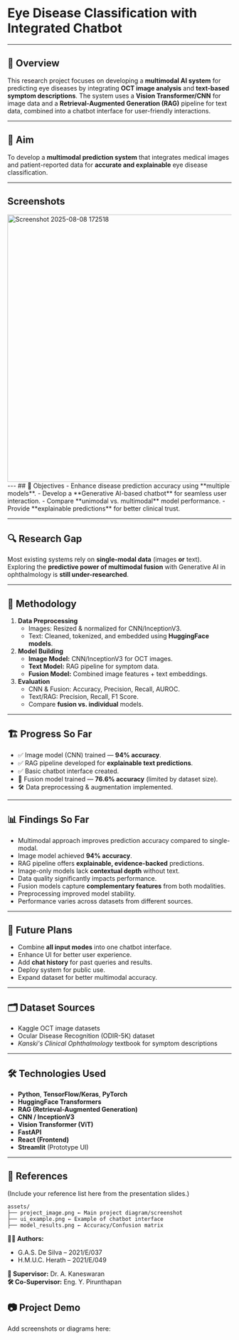 # Eye Disease Classification with Integrated Chatbot


---

## 📌 Overview
This research project focuses on developing a **multimodal AI system** for predicting eye diseases by integrating **OCT image analysis** and **text-based symptom descriptions**. The system uses a **Vision Transformer/CNN** for image data and a **Retrieval-Augmented Generation (RAG)** pipeline for text data, combined into a chatbot interface for user-friendly interactions.

---

## 🎯 Aim
To develop a **multimodal prediction system** that integrates medical images and patient-reported data for **accurate and explainable** eye disease classification.

---
## Screenshots
<img width="1077" height="600" alt="Screenshot 2025-08-08 172518" src="https://github.com/user-attachments/assets/68ef1154-f85e-48c2-9be1-7f8e40ea4dbb" />
---
## 🥅 Objectives
- Enhance disease prediction accuracy using **multiple models**.
- Develop a **Generative AI-based chatbot** for seamless user interaction.
- Compare **unimodal vs. multimodal** model performance.
- Provide **explainable predictions** for better clinical trust.

---

## 🔍 Research Gap
Most existing systems rely on **single-modal data** (images **or** text).  
Exploring the **predictive power of multimodal fusion** with Generative AI in ophthalmology is **still under-researched**.

---

## 🧠 Methodology
1. **Data Preprocessing**
   - Images: Resized & normalized for CNN/InceptionV3.
   - Text: Cleaned, tokenized, and embedded using **HuggingFace models**.
2. **Model Building**
   - **Image Model:** CNN/InceptionV3 for OCT images.
   - **Text Model:** RAG pipeline for symptom data.
   - **Fusion Model:** Combined image features + text embeddings.
3. **Evaluation**
   - CNN & Fusion: Accuracy, Precision, Recall, AUROC.
   - Text/RAG: Precision, Recall, F1 Score.
   - Compare **fusion vs. individual** models.

---

## 🏗 Progress So Far
- ✅ Image model (CNN) trained — **94% accuracy**.
- ✅ RAG pipeline developed for **explainable text predictions**.
- ✅ Basic chatbot interface created.
- 🔄 Fusion model trained — **76.6% accuracy** (limited by dataset size).
- 🛠 Data preprocessing & augmentation implemented.

---

## 📊 Findings So Far
- Multimodal approach improves prediction accuracy compared to single-modal.
- Image model achieved **94% accuracy**.
- RAG pipeline offers **explainable, evidence-backed** predictions.
- Image-only models lack **contextual depth** without text.
- Data quality significantly impacts performance.
- Fusion models capture **complementary features** from both modalities.
- Preprocessing improved model stability.
- Performance varies across datasets from different sources.

---

## 🚀 Future Plans
- Combine **all input modes** into one chatbot interface.
- Enhance UI for better user experience.
- Add **chat history** for past queries and results.
- Deploy system for public use.
- Expand dataset for better multimodal accuracy.

---

## 🗂 Dataset Sources
- Kaggle OCT image datasets  
- Ocular Disease Recognition (ODIR-5K) dataset  
- *Kanski's Clinical Ophthalmology* textbook for symptom descriptions

---

## 🛠 Technologies Used
- **Python**, **TensorFlow/Keras**, **PyTorch**
- **HuggingFace Transformers**
- **RAG (Retrieval-Augmented Generation)**
- **CNN / InceptionV3**
- **Vision Transformer (ViT)**
- **FastAPI**
- **React (Frontend)**
- **Streamlit** (Prototype UI)

---

## 📜 References
(Include your reference list here from the presentation slides.)

```
assets/
├── project_image.png ← Main project diagram/screenshot
├── ui_example.png ← Example of chatbot interface
├── model_results.png ← Accuracy/Confusion matrix
```


**👩‍💻 Authors:**  
- G.A.S. De Silva – 2021/E/037  
- H.M.U.C. Herath – 2021/E/049  

**📅 Supervisor:** Dr. A. Kaneswaran  
**🛠 Co-Supervisor:** Eng. Y. Pirunthapan


## 📷 Project Demo
Add screenshots or diagrams here:  
